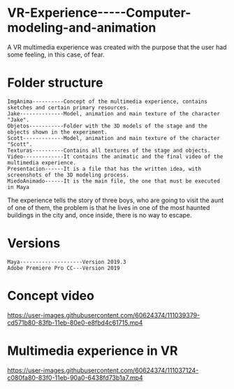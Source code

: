# VR-Experience-----Computer-modeling-and-animation
A VR multimedia experience was created with the purpose that the user had some feeling, in this case, of fear.

# Folder structure
```
ImgAnima----------Concept of the multimedia experience, contains sketches and certain primary resources.
Jake--------------Model, animation and main texture of the character "Jake".
Objetos-----------Folder with the 3D models of the stage and the objects shown in the experiment.
Scott-------------Model, animation and main texture of the character "Scott".
Texturas----------Contains all textures of the stage and objects.
Video-------------It contains the animatic and the final video of the multimedia experience.
Presentacion------It is a file that has the written idea, with screenshots of the 3D modeling process.
MiedoAnimado------It is the main file, the one that must be executed in Maya 
```
The experience tells the story of three boys, who are going to visit the aunt of one of them, the problem is that he lives in one of the most haunted buildings in the city and, once inside, there is no way to escape.

# Versions
```
Maya--------------------Version 2019.3
Adobe Premiere Pro CC---Version 2019
```

# Concept video
https://user-images.githubusercontent.com/60624374/111039379-cd571b80-83fb-11eb-80e0-e8fbd4c61715.mp4

# Multimedia experience in VR 
https://user-images.githubusercontent.com/60624374/111037124-c080fa80-83f0-11eb-90a0-6438fd73b1a7.mp4

